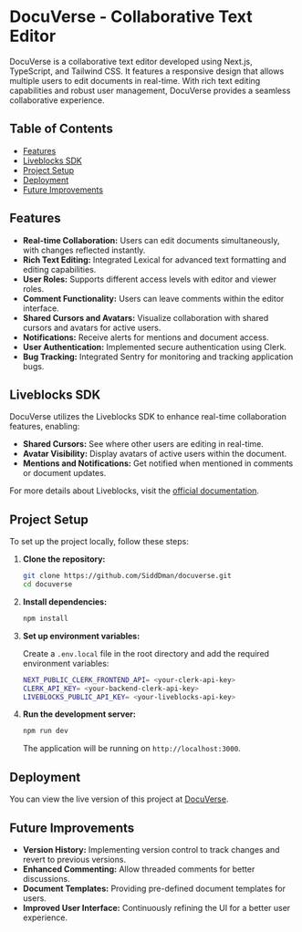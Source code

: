 # DocuVerse - Collaborative Text Editor

DocuVerse is a collaborative text editor developed using Next.js, TypeScript, and Tailwind CSS. It features a responsive design that allows multiple users to edit documents in real-time. With rich text editing capabilities and robust user management, DocuVerse provides a seamless collaborative experience.

## Table of Contents
- [Features](#features)
- [Liveblocks SDK](#liveblocks-sdk)
- [Project Setup](#project-setup)
- [Deployment](#deployment)
- [Future Improvements](#future-improvements)

## Features

- **Real-time Collaboration:** Users can edit documents simultaneously, with changes reflected instantly.
- **Rich Text Editing:** Integrated Lexical for advanced text formatting and editing capabilities.
- **User Roles:** Supports different access levels with editor and viewer roles.
- **Comment Functionality:** Users can leave comments within the editor interface.
- **Shared Cursors and Avatars:** Visualize collaboration with shared cursors and avatars for active users.
- **Notifications:** Receive alerts for mentions and document access.
- **User Authentication:** Implemented secure authentication using Clerk.
- **Bug Tracking:** Integrated Sentry for monitoring and tracking application bugs.

## Liveblocks SDK

DocuVerse utilizes the Liveblocks SDK to enhance real-time collaboration features, enabling:
- **Shared Cursors:** See where other users are editing in real-time.
- **Avatar Visibility:** Display avatars of active users within the document.
- **Mentions and Notifications:** Get notified when mentioned in comments or document updates.

For more details about Liveblocks, visit the [official documentation](https://liveblocks.io/docs).

## Project Setup

To set up the project locally, follow these steps:

1. **Clone the repository:**
    ```bash
    git clone https://github.com/SiddDman/docuverse.git
    cd docuverse
    ```

2. **Install dependencies:**
    ```bash
    npm install
    ```

3. **Set up environment variables:**

    Create a `.env.local` file in the root directory and add the required environment variables:

    ```bash
    NEXT_PUBLIC_CLERK_FRONTEND_API= <your-clerk-api-key>
    CLERK_API_KEY= <your-backend-clerk-api-key>
    LIVEBLOCKS_PUBLIC_API_KEY= <your-liveblocks-api-key>
    ```

4. **Run the development server:**
    ```bash
    npm run dev
    ```

    The application will be running on `http://localhost:3000`.

## Deployment
You can view the live version of this project at [DocuVerse](https://docu-verse-sidd.vercel.app/).

## Future Improvements

- **Version History:** Implementing version control to track changes and revert to previous versions.
- **Enhanced Commenting:** Allow threaded comments for better discussions.
- **Document Templates:** Providing pre-defined document templates for users.
- **Improved User Interface:** Continuously refining the UI for a better user experience.
